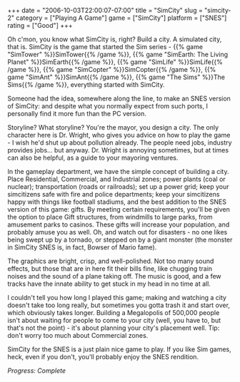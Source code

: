 +++
date = "2006-10-03T22:00:07-07:00"
title = "SimCity"
slug = "simcity-2"
category = ["Playing A Game"]
game = ["SimCity"]
platform = ["SNES"]
rating = ["Good"]
+++

Oh c'mon, you know what SimCity is, right? Build a city. A simulated city, that is. SimCity is the game that started the Sim series - {{% game "SimTower" %}}SimTower{{% /game %}}, {{% game "SimEarth: The Living Planet" %}}SimEarth{{% /game %}}, {{% game "SimLife" %}}SimLife{{% /game %}}, {{% game "SimCopter" %}}SimCopter{{% /game %}}, {{% game "SimAnt" %}}SimAnt{{% /game %}}, {{% game "The Sims" %}}The Sims{{% /game %}}, everything started with SimCity.

Someone had the idea, somewhere along the line, to make an SNES version of SimCity: and despite what you normally expect from such ports, I personally find it more fun than the PC version.

Storyline? What storyline? You're the mayor, you design a city. The only character here is Dr. Wright, who gives you advice on how to play the game - I wish he'd shut up about pollution already. The people need jobs, industry provides jobs... but anyway. Dr. Wright is annoying sometimes, but at times can also be helpful, as a guide to your mayoring ventures.

In the gameplay department, we have the simple concept of building a city. Place Residential, Commercial, and Industrial zones; power plants (coal or nuclear); transportation (roads or railroads); set up a power grid; keep your simcitizens safe with fire and police departments; keep your simcitizens happy with things like football stadiums, and the best addition to the SNES version of this game: gifts. By meeting certain requirements, you'll be given the option to place Gift structures, from windmills to large parks, from amusement parks to casinos. These gifts will increase your population, and probably amuse you as well. Oh, and watch out for disasters - no one likes being swept up by a tornado, or stepped on by a giant monster (the monster in SimCity SNES is, in fact, Bowser of Mario fame).

The graphics are bright, crisp, and well-polished. Not too many sound effects, but those that are in here fit their bills fine, like chugging train noises and the sound of a plane taking off. The music is good, and a few tracks have the innate ability to get stuck in my head in no time at all.

I couldn't tell you how long I played this game; making and watching a city doesn't take too long really, but sometimes you gotta trash it and start over, which obviously takes longer. Building a Megalopolis of 500,000 people isn't about waiting for people to come to your city (well, you have to, but that's not the point) - it's about planning your city's placement well. Tip: don't worry too much about Commercial zones.

SimCity for the SNES is a just plain nice game to play. If you like Sim games, heck, even if you don't, you'll probably enjoy the SNES rendition.

<i>Progress: Complete</i>